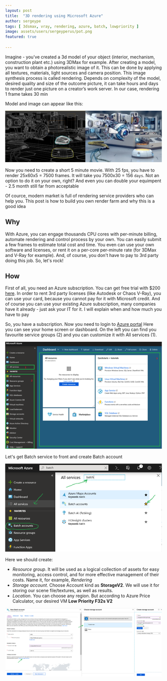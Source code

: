 ```yaml
---
layout: post
title:  "3D rendering using Microsoft Azure"
author: sergeype
tags: [ 3dsmax, vray, rendering, azure, batch, lowpriority ]
image: assets/users/sergeyperus/pot.png
featured: true

---
```

	
Imagine - you've created a 3d model of your object (interior, mechanism, construction plant etc.) using 3DMax for example. After creating a model, you want to obtain a photorealistic image of it. This can be done by applying all textures, materials, light sources and camera position.
This image synthesis process is called rendering. Depends on complexity of the model, desired quality and size of the outcome picture, it can take hours and days to render just one picture on a creator’s work server.
In our case, rendering 1 frame takes 30 min

Model and image can appear like this:

![Model and render](/assets/users/sergeyperus/model-and-frame.png)

Now you need to create a short 5 minute movie. With 25 fps, you have to render 25x60x5 = 7500 frames. It will take you 7500x30 = 156 `days`.
Not an option to do it on your own, right? And even you can double your equimpent - 2.5 month still far from acceptable

Of cource, modern market is full of rendering service providers who can help you. 
This post is how to build you own render farm and why this is a good idea

## Why 

With Azure, you can engage thousands CPU cores with per-minute billing, automate rendering and control process by your own.
You can easily submit a few frames to estimate total cost and time. You even can use your own software and licenses, or rent it on a per-core per-minute rate (for 3DMax and V-Ray for example).
And, of course, you don't have to pay to 3rd party doing this job. So, let's rock!

## How

First of all, you need an Azure subscription. You can get free trial with $200 [here](https://azure.microsoft.com/en-us/offers/ms-azr-0044p/). In order to rent 3rd party licenses (like Autodesk or Chaos V-Ray), you can use your card, because you cannot pay for it with Microsoft credit.
And of course you can use your existing Azure subscription, many companies have it already - just ask your IT for it.
I will explain when and how much you have to pay

So, you have a subscription. Now you need to login to [Azure portal](https://portal.azure.com)
Here you can see your home screen or dashboard. On the left you can find you favourite service groups (2) and you can customize it with All services (1). 

![Azure portal](/assets/users/sergeyperus/AzPortal1.png)

Let's get Batch service to front and create Batch account

![Batch account](/assets/users/sergeyperus/Azportal2.png)

Here we should create:

 - *Resource group*. It will be used as a logical collection of assets for easy monitoring, access control, and for more effective management of their costs. Name it, for example, *Rendering*
 - *Storage account*. Choose Account kind as **StorageV2**. We will use it for storing our scene file/textures, as well as results.
 - *Location*. You can choose any region. But according to Azure Price Calculator, our desired VM **Low Priority F32s V2** 

 ![Batch account creation](/assets/users/sergeyperus/batchaccount.png)


